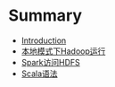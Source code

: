 # Summary

* [Introduction](README.md)
* [本地模式下Hadoop运行](LocalHadoop/README.md)
* [Spark访问HDFS](SparkAccessHDFS/README.md)
* [Scala语法](Scala/README.md)
